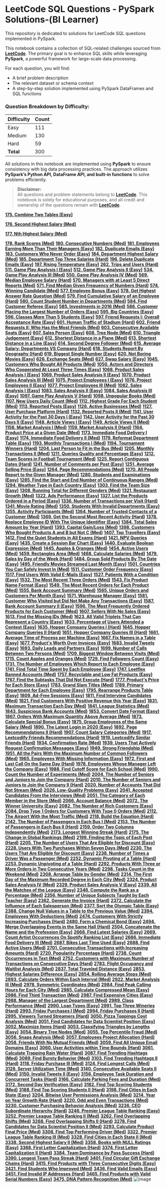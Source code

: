 # LeetCode SQL Questions - PySpark Solutions-(BI Learner)
This repository is dedicated to solutions for LeetCode SQL questions implemented in PySpark.

This notebook contains a collection of SQL-related challenges sourced from **[LeetCode](https://leetcode.com/)**. The primary goal is to enhance SQL skills while leveraging **PySpark**, a powerful framework for large-scale data processing.

For each question, you will find:
- A brief problem description
- The relevant dataset or schema context
- A step-by-step solution implemented using PySpark DataFrames and SQL functions

### **Question Breakdown by Difficulty:**
| Difficulty | Count |
|------------|-------|
| Easy       | 111   |
| Medium     | 130   |
| Hard       | 59    |
| **Total**  | 300   |

All solutions in this notebook are implemented using **PySpark** to ensure consistency with big data processing practices. The approach utilizes **PySpark’s Python API, DataFrame API, and built-in functions** to solve problems efficiently.

> **Disclaimer:**  
> All questions and problem statements belong to **[LeetCode](https://leetcode.com/)**. This notebook is solely for educational purposes, and all credit and ownership of the questions remain with **[LeetCode](https://leetcode.com/)**.


**[175. Combine Two Tables (Easy)]()**

**[176. Second Highest Salary (Med)]()**

**[177. Nth Highest Salary (Med)]()**

**[178. Rank Scores (Med)]()**
**[180. Consecutive Numbers (Med)]()**
**[181. Employees Earning More Than Their Managers (Easy)]()**
**[182. Duplicate Emails (Easy)]()**
**[183. Customers Who Never Order (Easy)]()**
**[184. Department Highest Salary (Med)]()**
**[185. Department Top Three Salaries (Hard)]()**
**[196. Delete Duplicate Emails (Easy)]()**
**[197. Rising Temperature (Easy)]()**
**[262. Trips and Users (Hard)]()**
**[511. Game Play Analysis I (Easy)]()**
**[512. Game Play Analysis II (Easy)]()**
**[534. Game Play Analysis III (Med)]()**
**[550. Game Play Analysis IV (Med)]()**
**[569. Median Employee Salary (Hard)]()**
**[570. Managers with at Least 5 Direct Reports (Med)]()**
**[571. Find Median Given Frequency of Numbers (Hard)]()**
**[574. Winning Candidate (Med)]()**
**[577. Employee Bonus (Easy)]()**
**[578. Get Highest Answer Rate Question (Med)]()**
**[579. Find Cumulative Salary of an Employee (Hard)]()**
**[580. Count Student Number in Departments (Med)]()**
**[584. Find Customer Referee (Easy)]()**
**[585. Investments in 2016 (Med)]()**
**[586. Customer Placing the Largest Number of Orders (Easy)]()**
**[595. Big Countries (Easy)]()**
**[596. Classes More Than 5 Students (Easy)]()**
**[597. Friend Requests I: Overall Acceptance Rate (Easy)]()**
**[601. Human Traffic of Stadium (Hard)]()**
**[602. Friend Requests II: Who Has the Most Friends (Med)]()**
**[603. Consecutive Available Seats (Easy)]()**
**[607. Sales Person (Easy)]()**
**[608. Tree Node (Med)]()**
**[610. Triangle Judgement (Easy)]()**
**[612. Shortest Distance in a Plane (Med)]()**
**[613. Shortest Distance in a Line (Easy)]()**
**[614. Second Degree Follower (Med)]()**
**[615. Average Salary: Departments VS Company (Hard)]()**
**[618. Students Report By Geography (Hard)]()**
**[619. Biggest Single Number (Easy)]()**
**[620. Not Boring Movies (Easy)]()**
**[626. Exchange Seats (Med)]()**
**[627. Swap Salary (Easy)]()**
**[1045. Customers Who Bought All Products (Med)]()**
**[1050. Actors and Directors Who Cooperated At Least Three Times (Easy)]()**
**[1068. Product Sales Analysis I (Easy)]()**
**[1069. Product Sales Analysis II (Easy)]()**
**[1070. Product Sales Analysis III (Med)]()**
**[1075. Project Employees I (Easy)]()**
**[1076. Project Employees II (Easy)]()**
**[1077. Project Employees III (Med)]()**
**[1082. Sales Analysis I (Easy)]()**
**[1083. Sales Analysis II (Easy)]()**
**[1084. Sales Analysis III (Easy)]()**
**[1097. Game Play Analysis V (Hard)]()**
**[1098. Unpopular Books (Med)]()**
**[1107. New Users Daily Count (Med)]()**
**[1112. Highest Grade For Each Student (Med)]()**
**[1113. Reported Posts (Easy)]()**
**[1126. Active Businesses (Med)]()**
**[1127. User Purchase Platform (Hard)]()**
**[1132. Reported Posts II (Med)]()**
**[1141. User Activity for the Past 30 Days I (Easy)]()**
**[1142. User Activity for the Past 30 Days II (Easy)]()**
**[1148. Article Views I (Easy)]()**
**[1149. Article Views II (Med)]()**
**[1158. Market Analysis I (Med)]()**
**[1159. Market Analysis II (Hard)]()**
**[1164. Product Price at a Given Date (Med)]()**
**[1173. Immediate Food Delivery I (Easy)]()**
**[1174. Immediate Food Delivery II (Med)]()**
**[1179. Reformat Department Table (Easy)]()**
**[1193. Monthly Transactions I (Med)]()**
**[1194. Tournament Winners (Hard)]()**
**[1204. Last Person to Fit in the Bus (Med)]()**
**[1205. Monthly Transactions II (Med)]()**
**[1211. Queries Quality and Percentage (Easy)]()**
**[1212. Team Scores in Football Tournament (Med)]()**
**[1225. Report Contiguous Dates (Hard)]()**
**[1241. Number of Comments per Post (Easy)]()**
**[1251. Average Selling Price (Easy)]()**
**[1264. Page Recommendations (Med)]()**
**[1270. All People Report to the Given Manager (Med)]()**
**[1280. Students and Examinations (Easy)]()**
**[1285. Find the Start and End Number of Continuous Ranges (Med)]()**
**[1294. Weather Type in Each Country (Easy)]()**
**[1303. Find the Team Size (Easy)]()**
**[1308. Running Total for Different Genders (Med)]()**
**[1321. Restaurant Growth (Med)]()**
**[1322. Ads Performance (Easy)]()**
**[1327. List the Products Ordered in a Period (Easy)]()**
**[1336. Number of Transactions per Visit (Hard)]()**
**[1341. Movie Rating (Med)]()**
**[1350. Students With Invalid Departments (Easy)]()**
**[1355. Activity Participants (Med)]()**
**[1364. Number of Trusted Contacts of a Customer (Med)]()**
**[1369. Get the Second Most Recent Activity (Hard)]()**
**[1378. Replace Employee ID With The Unique Identifier (Easy)]()**
**[1384. Total Sales Amount by Year (Hard)]()**
**[1393. Capital Gain/Loss (Med)]()**
**[1398. Customers Who Bought Products A and B but Not C (Med)]()**
**[1407. Top Travellers (Easy)]()**
**[1412. Find the Quiet Students in All Exams (Hard)]()**
**[1421. NPV Queries (Easy)]()**
**[1435. Create a Session Bar Chart (Easy)]()**
**[1440. Evaluate Boolean Expression (Med)]()**
**[1445. Apples & Oranges (Med)]()**
**[1454. Active Users (Med)]()**
**[1459. Rectangles Area (Med)]()**
**[1468. Calculate Salaries (Med)]()**
**[1479. Sales by Day of the Week (Hard)]()**
**[1484. Group Sold Products By The Date (Easy)]()**
**[1495. Friendly Movies Streamed Last Month (Easy)]()**
**[1501. Countries You Can Safely Invest In (Med)]()**
**[1511. Customer Order Frequency (Easy)]()**
**[1517. Find Users With Valid E-Mails (Easy)]()**
**[1527. Patients With a Condition (Easy)]()**
**[1532. The Most Recent Three Orders (Med)]()**
**[1543. Fix Product Name Format (Easy)]()**
**[1549. The Most Recent Orders for Each Product (Med)]()**
**[1555. Bank Account Summary (Med)]()**
**[1565. Unique Orders and Customers Per Month (Easy)]()**
**[1571. Warehouse Manager (Easy)]()**
**[1581. Customer Who Visited but Did Not Make Any Transactions (Easy)]()**
**[1587. Bank Account Summary II (Easy)]()**
**[1596. The Most Frequently Ordered Products for Each Customer (Med)]()**
**[1607. Sellers With No Sales (Easy)]()**
**[1613. Find the Missing IDs (Med)]()**
**[1623. All Valid Triplets That Can Represent a Country (Easy)]()**
**[1633. Percentage of Users Attended a Contest (Easy)]()**
**[1635. Hopper Company Queries I (Hard)]()**
**[1645. Hopper Company Queries II (Hard)]()**
**[1651. Hopper Company Queries III (Hard)]()**
**[1661. Average Time of Process per Machine (Easy)]()**
**[1667. Fix Names in a Table (Easy)]()**
**[1677. Product's Worth Over Invoices (Easy)]()**
**[1683. Invalid Tweets (Easy)]()**
**[1693. Daily Leads and Partners (Easy)]()**
**[1699. Number of Calls Between Two Persons (Med)]()**
**[1709. Biggest Window Between Visits (Med)]()**
**[1715. Count Apples and Oranges (Med)]()**
**[1729. Find Followers Count (Easy)]()**
**[1731. The Number of Employees Which Report to Each Employee (Easy)]()**
**[1741. Find Total Time Spent by Each Employee (Easy)]()**
**[1747. Leetflex Banned Accounts (Med)]()**
**[1757. Recyclable and Low Fat Products (Easy)]()**
**[1767. Find the Subtasks That Did Not Execute (Hard)]()**
**[1777. Product's Price for Each Store (Easy)]()**
**[1783. Grand Slam Titles (Med)]()**
**[1789. Primary Department for Each Employee (Easy)]()**
**[1795. Rearrange Products Table (Easy)]()**
**[1809. Ad-Free Sessions (Easy)]()**
**[1811. Find Interview Candidates (Med)]()**
**[1821. Find Customers With Positive Revenue this Year (Easy)]()**
**[1831. Maximum Transaction Each Day (Med)]()**
**[1841. League Statistics (Med)]()**
**[1843. Suspicious Bank Accounts (Med)]()**
**[1853. Convert Date Format (Easy)]()**
**[1867. Orders With Maximum Quantity Above Average (Med)]()**
**[1873. Calculate Special Bonus (Easy)]()**
**[1875. Group Employees of the Same Salary (Med)]()**
**[1890. The Latest Login in 2020 (Easy)]()**
**[1892. Page Recommendations II (Hard)]()**
**[1907. Count Salary Categories (Med)]()**
**[1917. Leetcodify Friends Recommendations (Hard)]()**
**[1919. Leetcodify Similar Friends (Hard)]()**
**[1934. Confirmation Rate (Med)]()**
**[1939. Users That Actively Request Confirmation Messages (Easy)]()**
**[1949. Strong Friendship (Med)]()**
**[1951. All the Pairs With the Maximum Number of Common Followers (Med)]()**
**[1965. Employees With Missing Information (Easy)]()**
**[1972. First and Last Call On the Same Day (Hard)]()**
**[1978. Employees Whose Manager Left the Company (Easy)]()**
**[1988. Find Cutoff Score for Each School (Med)]()**
**[1990. Count the Number of Experiments (Med)]()**
**[2004. The Number of Seniors and Juniors to Join the Company (Hard)]()**
**[2010. The Number of Seniors and Juniors to Join the Company II (Hard)]()**
**[2020. Number of Accounts That Did Not Stream (Med)]()**
**[2026. Low-Quality Problems (Easy)]()**
**[2041. Accepted Candidates From the Interviews (Med)]()**
**[2051. The Category of Each Member in the Store (Med)]()**
**[2066. Account Balance (Med)]()**
**[2072. The Winner University (Easy)]()**
**[2082. The Number of Rich Customers (Easy)]()**
**[2084. Drop Type 1 Orders for Customers With Type 0 Orders (Med)]()**
**[2112. The Airport With the Most Traffic (Med)]()**
**[2118. Build the Equation (Hard)]()**
**[2142. The Number of Passengers in Each Bus I (Med)]()**
**[2153. The Number of Passengers in Each Bus II (Hard)]()**
**[2159. Order Two Columns Independently (Med)]()**
**[2173. Longest Winning Streak (Hard)]()**
**[2175. The Change in Global Rankings (Med)]()**
**[2199. Finding the Topic of Each Post (Hard)]()**
**[2205. The Number of Users That Are Eligible for Discount (Easy)]()**
**[2228. Users With Two Purchases Within Seven Days (Med)]()**
**[2230. The Users That Are Eligible for Discount (Easy)]()**
**[2238. Number of Times a Driver Was a Passenger (Med)]()**
**[2252. Dynamic Pivoting of a Table (Hard)]()**
**[2253. Dynamic Unpivoting of a Table (Hard)]()**
**[2292. Products With Three or More Orders in Two Consecutive Years (Med)]()**
**[2298. Tasks Count in the Weekend (Med)]()**
**[2308. Arrange Table by Gender (Med)]()**
**[2314. The First Day of the Maximum Recorded Degree in Each City (Med)]()**
**[2324. Product Sales Analysis IV (Med)]()**
**[2329. Product Sales Analysis V (Easy)]()**
**[2339. All the Matches of the League (Easy)]()**
**[2346. Compute the Rank as a Percentage (Med)]()**
**[2356. Number of Unique Subjects Taught by Each Teacher (Easy)]()**
**[2362. Generate the Invoice (Hard)]()**
**[2372. Calculate the Influence of Each Salesperson (Med)]()**
**[2377. Sort the Olympic Table (Easy)]()**
**[2388. Change Null Values in a Table to the Previous Value (Med)]()**
**[2394. Employees With Deductions (Med)]()**
**[2474. Customers With Strictly Increasing Purchases (Hard)]()**
**[2480. Form a Chemical Bond (Easy)]()**
**[2494. Merge Overlapping Events in the Same Hall (Hard)]()**
**[2504. Concatenate the Name and the Profession (Easy)]()**
**[2668. Find Latest Salaries (Easy)]()**
**[2669. Count Artist Occurrences On Spotify Ranking List (Easy)]()**
**[2686. Immediate Food Delivery III (Med)]()**
**[2687. Bikes Last Time Used (Easy)]()**
**[2688. Find Active Users (Med)]()**
**[2701. Consecutive Transactions with Increasing Amounts (Hard)]()**
**[2720. Popularity Percentage (Hard)]()**
**[2738. Count Occurrences in Text (Med)]()**
**[2752. Customers with Maximum Number of Transactions on Consecutive Days (Hard)]()**
**[2783. Flight Occupancy and Waitlist Analysis (Med)]()**
**[2837. Total Traveled Distance (Easy)]()**
**[2853. Highest Salaries Difference (Easy)]()**
**[2854. Rolling Average Steps (Med)]()**
**[2893. Calculate Orders Within Each Interval (Med)]()**
**[2922. Market Analysis III (Med)]()**
**[2978. Symmetric Coordinates (Med)]()**
**[2984. Find Peak Calling Hours for Each City (Med)]()**
**[2985. Calculate Compressed Mean (Easy)]()**
**[2986. Find Third Transaction (Med)]()**
**[2987. Find Expensive Cities (Easy)]()**
**[2988. Manager of the Largest Department (Med)]()**
**[2989. Class Performance (Med)]()**
**[2990. Loan Types (Easy)]()**
**[2991. Top Three Wineries (Hard)]()**
**[2993. Friday Purchases I (Med)]()**
**[2994. Friday Purchases II (Hard)]()**
**[2995. Viewers Turned Streamers (Hard)]()**
**[3050. Pizza Toppings Cost Analysis (Med)]()**
**[3051. Find Candidates for Data Scientist Position (Easy)]()**
**[3052. Maximize Items (Hard)]()**
**[3053. Classifying Triangles by Lengths (Easy)]()**
**[3054. Binary Tree Nodes (Med)]()**
**[3055. Top Percentile Fraud (Med)]()**
**[3056. Snaps Analysis (Med)]()**
**[3057. Employees Project Allocation (Hard)]()**
**[3058. Friends With No Mutual Friends (Med)]()**
**[3059. Find All Unique Email Domains (Easy)]()**
**[3060. User Activities within Time Bounds (Hard)]()**
**[3061. Calculate Trapping Rain Water (Hard)]()**
**[3087. Find Trending Hashtags (Med)]()**
**[3089. Find Bursty Behavior (Med)]()**
**[3103. Find Trending Hashtags II (Hard)]()**
**[3118. Friday Purchase III (Med)]()**
**[3124. Find Longest Calls (Med)]()**
**[3126. Server Utilization Time (Med)]()**
**[3140. Consecutive Available Seats II (Med)]()**
**[3150. Invalid Tweets II (Easy)]()**
**[3156. Employee Task Duration and Concurrent Tasks (Hard)]()**
**[3166. Calculate Parking Fees and Duration (Med)]()**
**[3172. Second Day Verification (Easy)]()**
**[3182. Find Top Scoring Students (Med)]()**
**[3188. Find Top Scoring Students II (Hard)]()**
**[3198. Find Cities in Each State (Easy)]()**
**[3204. Bitwise User Permissions Analysis (Med)]()**
**[3214. Year on Year Growth Rate (Hard)]()**
**[3220. Odd and Even Transactions (Med)]()**
**[3230. Customer Purchasing Behavior Analysis (Med)]()**
**[3236. CEO Subordinate Hierarchy (Hard)]()**
**[3246. Premier League Table Ranking (Easy)]()**
**[3252. Premier League Table Ranking II (Med)]()**
**[3262. Find Overlapping Shifts (Med)]()**
**[3268. Find Overlapping Shifts II (Hard)]()**
**[3278. Find Candidates for Data Scientist Position II (Med)]()**
**[3293. Calculate Product Final Price (Med)]()**
**[3308. Find Top Performing Driver (Med)]()**
**[3322. Premier League Table Ranking III (Med)]()**
**[3328. Find Cities in Each State II (Med)]()**
**[3338. Second Highest Salary II (Med)]()**
**[3358. Books with NULL Ratings (Easy)]()**
**[3368. First Letter Capitalization (Hard)]()**
**[3374. First Letter Capitalization II (Hard)]()**
**[3384. Team Dominance by Pass Success (Hard)]()**
**[3390. Longest Team Pass Streak (Hard)]()**
**[3401. Find Circular Gift Exchange Chains (Hard)]()**
**[3415. Find Products with Three Consecutive Digits (Easy)]()**
**[3421. Find Students Who Improved (Med)]()**
**[3436. Find Valid Emails (Easy)]()**
**[3451. Find Invalid IP Addresses (Hard)]()**
**[3465. Find Products with Valid Serial Numbers (Easy)]()**
**[3475. DNA Pattern Recognition (Med)]()**
![image](https://github.com/user-attachments/assets/c7bfc53c-cdb5-4ea0-b47b-abdbab97d3a1)

